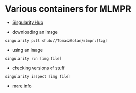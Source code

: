 # Various containers for MLMPR

* [Singularity Hub](https://singularity-hub.org/collections/263)

* downloading an image

```
singularity pull shub://TomaszGolan/mlmpr:[tag]
```

* using an image

```
singularity run [img file]
```

* checking versions of stuff

```
singularity inspect [img file]
```

* [more info](http://singularity.lbl.gov/user-guide)